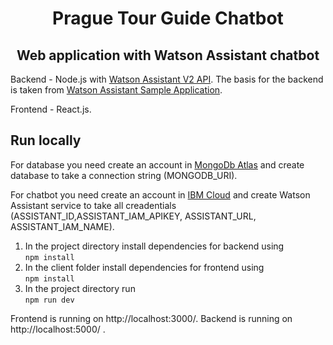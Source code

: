 <h1 align="center" style="border-bottom: none;">Prague Tour Guide Chatbot</h1>
<h2 align="center"> Web application with Watson Assistant chatbot </h2>
<p> Backend - Node.js with <a href="https://cloud.ibm.com/apidocs/assistant-v2#introduction">Watson Assistant V2 API</a>. The basis for the backend is taken from <a href="the basis for the backend is taken from">Watson Assistant Sample Application</a>.</p>
<p> Frontend - React.js. </p>

<h2> Run locally </h2>
  
  <p>For database you need create an account in <a href="https://www.mongodb.com/cloud/atlas">MongoDb Atlas</a> and create database to take a connection string (MONGODB_URI).</p>
  <p>For chatbot you need create an account in <a href="https://cloud.ibm.com/registration">IBM Cloud</a> and create Watson Assistant service to take all creadentials (ASSISTANT_ID,ASSISTANT_IAM_APIKEY, ASSISTANT_URL, ASSISTANT_IAM_NAME).</p>
  
    
   1. In the project directory install dependencies for backend using <br> `npm install`
   2. In the client folder install dependencies for frontend using <br>
     `npm install`
   3. In the project directory run <br>
     `npm run dev`

Frontend is running on http://localhost:3000/. Backend is running on http://localhost:5000/ .
